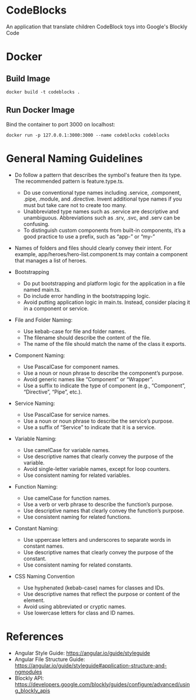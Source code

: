 # CodeBlocks

An application that translate children CodeBlock toys into Google's Blockly Code

# Docker

## Build Image

```
docker build -t codeblocks .
```

## Run Docker Image

Bind the container to port 3000 on localhost:

```
docker run -p 127.0.0.1:3000:3000 --name codeblocks codeblocks
```

# General Naming Guidelines

- Do follow a pattern that describes the symbol's feature then its type. The recommended pattern is feature.type.ts.

  - Do use conventional type names including .service, .component, .pipe, .module, and .directive. Invent additional type names if you must but take care not to create too many.
  - Unabbreviated type names such as .service are descriptive and unambiguous. Abbreviations such as .srv, .svc, and .serv can be confusing.
  - To distinguish custom components from built-in components, it’s a good practice to use a prefix, such as “app-” or “my-”

- Names of folders and files should clearly convey their intent. For example, app/heroes/hero-list.component.ts may contain a component that manages a list of heroes.

- Bootstrapping

  - Do put bootstrapping and platform logic for the application in a file named main.ts.
  - Do include error handling in the bootstrapping logic.
  - Avoid putting application logic in main.ts. Instead, consider placing it in a component or service.

- File and Folder Naming:

  - Use kebab-case for file and folder names.
  - The filename should describe the content of the file.
  - The name of the file should match the name of the class it exports.

- Component Naming:

  - Use PascalCase for component names.
  - Use a noun or noun phrase to describe the component’s purpose.
  - Avoid generic names like “Component” or “Wrapper”.
  - Use a suffix to indicate the type of component (e.g., “Component”, “Directive”, “Pipe”, etc.).

- Service Naming:

  - Use PascalCase for service names.
  - Use a noun or noun phrase to describe the service’s purpose.
  - Use a suffix of “Service” to indicate that it is a service.

- Variable Naming:

  - Use camelCase for variable names.
  - Use descriptive names that clearly convey the purpose of the variable.
  - Avoid single-letter variable names, except for loop counters.
  - Use consistent naming for related variables.

- Function Naming:

  - Use camelCase for function names.
  - Use a verb or verb phrase to describe the function’s purpose.
  - Use descriptive names that clearly convey the function’s purpose.
  - Use consistent naming for related functions.

- Constant Naming:

  - Use uppercase letters and underscores to separate words in constant names.
  - Use descriptive names that clearly convey the purpose of the constant.
  - Use consistent naming for related constants.

- CSS Naming Convention
  - Use hyphenated (kebab-case) names for classes and IDs.
  - Use descriptive names that reflect the purpose or content of the element.
  - Avoid using abbreviated or cryptic names.
  - Use lowercase letters for class and ID names.

# References

- Angular Style Guide: https://angular.io/guide/styleguide
- Angular File Structure Guide: https://angular.io/guide/styleguide#application-structure-and-ngmodules
- Blockly API: https://developers.google.com/blockly/guides/configure/advanced/using_blockly_apis
